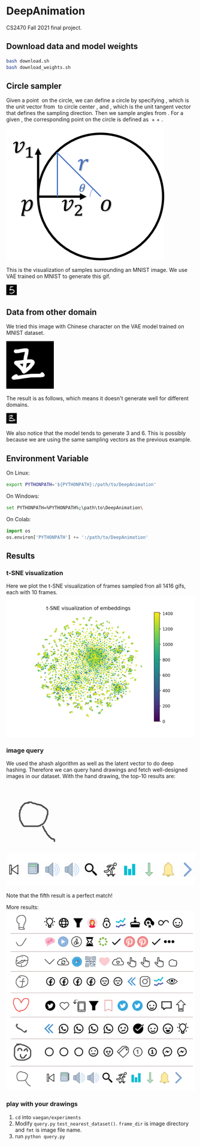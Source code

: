 # DeepAnimation
CS2470 Fall 2021 final project.

## Download data and model weights

```bash
bash download.sh
bash download_weights.sh
```

## Circle sampler

Given a point 
<img src="https://render.githubusercontent.com/render/math?math=p" alt="">
on the circle, we can define a circle by specifying
<img src="https://render.githubusercontent.com/render/math?math=v_2" alt="">,
which is the unit vector from 
<img src="https://render.githubusercontent.com/render/math?math=p" alt="">
to circle center
<img src="https://render.githubusercontent.com/render/math?math=o" alt="">,
and 
<img src="https://render.githubusercontent.com/render/math?math=v_1" alt="">,
which is the unit tangent vector that defines the sampling direction.
Then we sample angles from 
<img src="https://render.githubusercontent.com/render/math?math=[0, 2\pi]" alt="">.
For a given
<img src="https://render.githubusercontent.com/render/math?math=\theta" alt="">,
the corresponding point on the circle is defined as
<img src="https://render.githubusercontent.com/render/math?math=p" alt=""> +
<img src="https://render.githubusercontent.com/render/math?math=(r - r \cos \theta)v_2" alt="">+
<img src="https://render.githubusercontent.com/render/math?math=r \sin \theta v_1" alt="">.


![circle_sampling](doc/circle_sampling.png)

This is the visualization of samples surrounding an MNIST image.
We use VAE trained on MNIST to generate  this gif.

![MNIST](doc/gif001.gif)

## Data from other domain

We tried this image with Chinese character on the VAE model trained 
on MNIST dataset.

![wang](doc/unseen.png)

The result is as follows, which means it doesn't generate well for 
different domains.

![MNIST](doc/unseen.gif)

We also notice that the model tends to generate 3 and 6.
This is possibly because we are using the same sampling vectors
as the previous example.

## Environment Variable

On Linux:
```bash
export PYTHONPATH='${PYTHONPATH}:/path/to/DeepAnimation'
```
On Windows:
```bash
set PYTHONPATH=%PYTHONPATH%;\path\to\DeepAnimation\
```
On Colab:
```python
import os
os.environ['PYTHONPATH'] += ':/path/to/DeepAnimation'
```
## Results

### t-SNE visualization
Here we plot the t-SNE visualization of frames sampled fron all 1416 gifs,
each with 10 frames. 
![tsne](doc/tsne-vis.png)

### image query

We used the ahash algorithm as well as the latent vector to do deep hashing.
Therefore we can query hand drawings and fetch well-designed images
in our dataset.
With the hand drawing, the top-10 results are:

![draw](doc/zoom_draw.png)
![result](doc/zoom_query.png)

Note that the fifth result is a perfect match!

More results:
![more](doc/more_query.png)


### play with your drawings

1. `cd` into `vaegan/experiments` 
2. Modify `query.py` `test_nearest_dataset()`. `frame_dir`
is image directory and `fmt` is image file name.
3. run `python query.py`
